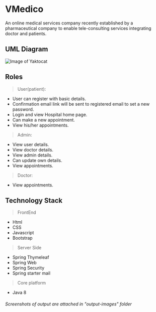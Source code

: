# VMedico 
An online medical services company recently established by a pharmaceutical company to enable tele-consulting services integrating doctor and patients.

## UML Diagram
![Image of Yaktocat](https://octodex.github.com/images/yaktocat.png)

	
## Roles
> User(patient):
- User can register with basic details.
- Confirmation email link will be sent to registered email to set a new password.
- Login and view Hospital home page.
- Can make a new appointment.
- View his/her appointments.
> Admin:
- View user details.
- View doctor details.
- View admin details.
- Can update own details.
- View appointments.
> Doctor:
- View appointments.

## Technology Stack
> FrontEnd
- Html
- CSS
- Javascript
- Bootstrap
> Server Side
- Spring Thymeleaf
- Spring Web
- Spring Security
- Spring starter mail
> Core platform
- Java 8

###### Screenshots of output are attached in "output-images" folder
